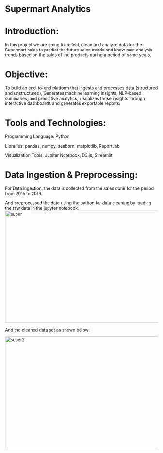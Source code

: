 # Supermart Analytics

# Introduction: 
In this project we are going to collect, clean and analyze data for the Supermart sales to predict the future sales trends and know past analysis trends based on the sales of the products during a period of some years.

# Objective:
To build an end-to-end platform that Ingests and processes data (structured and unstructured), Generates machine learning insights, NLP-based summaries, and predictive analytics, visualizes those insights through interactive dashboards and generates exportable reports.

# Tools and Technologies:
Programming Language: Python 

Libraries: pandas, numpy, seaborn, matplotlib, ReportLab  

Visualization Tools: Jupiter Notebook, D3.js, Streamlit 

# Data Ingestion & Preprocessing:
For Data ingestion, the data is collected from the sales done for the period from 2015 to 2019. 

And preprocessed the data using the python for data cleaning by loading the raw data in the jupyter notebook.
<img width="1432" height="370" alt="super" src="https://github.com/user-attachments/assets/09f1ee61-f639-4456-a531-c1ecf4d84b3c" />

And the cleaned data set as shown below: 

<img width="1256" height="367" alt="super2" src="https://github.com/user-attachments/assets/05293352-78bb-49a5-b327-355a8b8e3bf5" />
